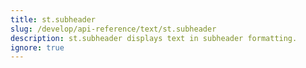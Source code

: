 ```yaml
---
title: st.subheader
slug: /develop/api-reference/text/st.subheader
description: st.subheader displays text in subheader formatting.
ignore: true
---
```


<Autofunction function="streamlit.subheader" />

